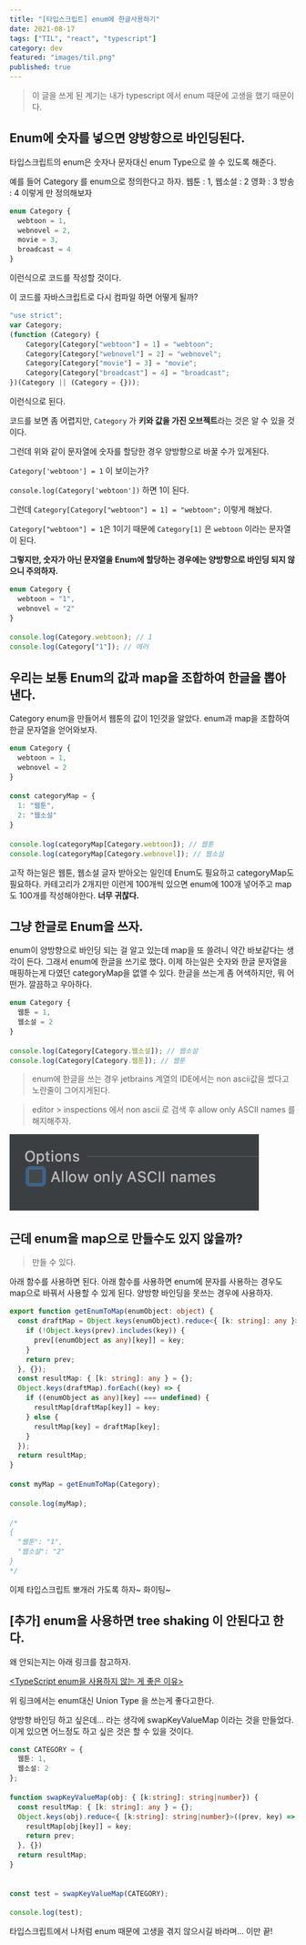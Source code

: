 ```yaml
---
title: "[타입스크립트] enum에 한글사용하기"
date: 2021-08-17
tags: ["TIL", "react", "typescript"]
category: dev
featured: "images/til.png"
published: true
---
```


> 이 글을 쓰게 된 계기는 내가 typescript 에서 enum 때문에 고생을 했기 때문이다.

## Enum에 숫자를 넣으면 양방향으로 바인딩된다.

타입스크립트의 enum은 숫자나 문자대신 enum Type으로 쓸 수 있도록 해준다.

예를 들어 Category 를 enum으로 정의한다고 하자.
웹툰 : 1, 웹소설 : 2 영화 : 3 방송 : 4 이렇게 만 정의해보자


```TypeScript
enum Category {
  webtoon = 1,
  webnovel = 2,
  movie = 3,
  broadcast = 4
}
```
이런식으로 코드를 작성할 것이다.

이 코드를 자바스크립트로 다시 컴파일 하면 어떻게 될까?


```TypeScript
"use strict";
var Category;
(function (Category) {
    Category[Category["webtoon"] = 1] = "webtoon";
    Category[Category["webnovel"] = 2] = "webnovel";
    Category[Category["movie"] = 3] = "movie";
    Category[Category["broadcast"] = 4] = "broadcast";
})(Category || (Category = {}));
```

이런식으로 된다.

코드를 보면 좀 어렵지만, `Category` 가 **키와 값을 가진 오브젝트**라는 것은 알 수 있을 것이다.

그런데 위와 같이 문자열에 숫자를 할당한 경우 양방향으로 바꿀 수가 있게된다.

`Category['webtoon'] = 1` 이 보이는가?

`console.log(Category['webtoon'])` 하면 1이 된다.

그런데 `Category[Category["webtoon"] = 1] = "webtoon";` 이렇게 해놨다.

`Category["webtoon"] = 1`은 1이기 때문에 `Category[1]` 은 `webtoon` 이라는 문자열이 된다.

**그렇지만, 숫자가 아닌 문자열을 Enum에 할당하는 경우에는 양방향으로 바인딩 되지 않으니 주의하자.**


```TypeScript
enum Category {
  webtoon = "1",
  webnovel = "2"
}

console.log(Category.webtoon); // 1
console.log(Category["1"]); // 에러
```

## 우리는 보통 Enum의 값과 map을 조합하여 한글을 뽑아낸다.
Category enum을 만들어서 웹툰의 값이 1인것을 알았다. enum과 map을 조합하여 한글 문자열을 얻어와보자.


```TypeScript
enum Category {
  webtoon = 1,
  webnovel = 2
}

const categoryMap = {
  1: "웹툰",
  2: "웹소설"
}

console.log(categoryMap[Category.webtoon]); // 웹툰
console.log(categoryMap[Category.webnovel]); // 웹소설
```

고작 하는일은 웹툰, 웹소설 글자 받아오는 일인데 Enum도 필요하고 categoryMap도 필요하다. 카테고리가 2개지만 이런게 100개씩 있으면 enum에 100개 넣어주고 map도 100개를 작성해야한다. **너무 귀찮다.**

## 그냥 한글로 Enum을 쓰자.
enum이 양방향으로 바인딩 되는 걸 알고 있는데 map을 또 쓸려니 약간 바보같다는 생각이 든다. 그래서 enum에 한글을 쓰기로 했다. 이제 하는일은 숫자와 한글 문자열을 매핑하는게 다였던 categoryMap을 없앨 수 있다. 한글을 쓰는게 좀 어색하지만, 뭐 어떤가. 깔끔하고 우아하다.


```TypeScript
enum Category {
  웹툰 = 1,
  웹소설 = 2
}

console.log(Category[Category.웹소설]); // 웹소설
console.log(Category[Category.웹툰]); // 웹툰
```


> enum에 한글을 쓰는 경우 jetbrains 계열의 IDE에서는 non ascii값을 썼다고 노란줄이 그어지게된다.

> editor > inspections 에서 non ascii 로 검색 후 allow only ASCII names 를 해지해주자.

![typescript_til](images/2021_08_typescript_til.png)


## 근데 enum을 map으로 만들수도 있지 않을까?

> 만들 수 있다.

아래 함수를 사용하면 된다. 아래 함수를 사용하면 enum에 문자를 사용하는 경우도 map으로 바꿔서 사용할 수 있게 된다. 양방향 바인딩을 못쓰는 경우에 사용하자.

```TypeScript
export function getEnumToMap(enumObject: object) {
  const draftMap = Object.keys(enumObject).reduce<{ [k: string]: any }>((prev, key) => {
    if (!Object.keys(prev).includes(key)) {
      prev[(enumObject as any)[key]] = key;
    }
    return prev;
  }, {});
  const resultMap: { [k: string]: any } = {};
  Object.keys(draftMap).forEach((key) => {
    if ((enumObject as any)[key] === undefined) {
      resultMap[draftMap[key]] = key;
    } else {
      resultMap[key] = draftMap[key];
    }
  });
  return resultMap;
}

const myMap = getEnumToMap(Category);

console.log(myMap);

/*
{
  "웹툰": "1",
  "웹소설": "2"
}
*/
```
이제 타입스크립트 뽀개러 가도록 하자~ 화이팅~



## [추가] enum을 사용하면 tree shaking 이 안된다고 한다.
왜 안되는지는 아래 링크를 참고하자.

[<TypeScript enum을 사용하지 않는 게 좋은 이유>](https://engineering.linecorp.com/ko/blog/typescript-enum-tree-shaking/)

위 링크에서는 enum대신 Union Type 을 쓰는게 좋다고한다.

양방향 바인딩 하고 싶은데… 라는 생각에 swapKeyValueMap 이라는 것을 만들었다.
이게 있으면 어느정도 하고 싶은 것은 할 수 있을 것이다.

```TypeScript
const CATEGORY = {
  웹툰: 1,
  웹소설: 2
};

function swapKeyValueMap(obj: { [k:string]: string|number}) {
  const resultMap: { [k: string]: any } = {};
  Object.keys(obj).reduce<{ [k:string]: string|number}>((prev, key) => {
    resultMap[obj[key]] = key;
    return prev;
  }, {})
  return resultMap;
}


const test = swapKeyValueMap(CATEGORY);

console.log(test);
```

타입스크립트에서 나처럼 enum 때문에 고생을 겪지 않으시길 바라며... 이만 끝!
